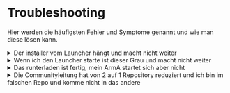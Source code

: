 
# Troubleshooting

Hier werden die häufigsten Fehler und Symptome genannt und wie man diese lösen kann.


<details><summary>Der installer vom Launcher hängt und macht nicht weiter</summary>
<p>

Pech

</p>
</details>


<details><summary>Wenn ich den Launcher starte ist dieser Grau und macht nicht weiter</summary>
<p>

Pech

</p>
</details>


<details><summary>Das runterladen ist fertig, mein ArmA startet sich aber nicht</summary>
<p>

Pech

</p>
</details>

<details><summary>Die Communityleitung hat von 2 auf 1 Repository reduziert und ich bin im falschen Repo und komme nicht in das andere</summary>
<p>

Pech

</p>
</details>